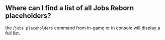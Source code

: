 
## Where can I find a list of all Jobs Reborn placeholders?

the /`jobs placeholders` command from in-game or in console will display a full list.

